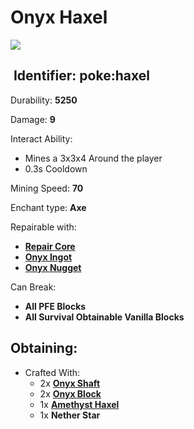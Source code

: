 # Onyx Haxel

![](https://github.com/ItsMePok/PFE/assets/136857747/7455cbaa-9d81-40de-a9aa-d0d5f3a8f9dd)

## <img src="https://minecraft.wiki/images/Name_Tag_JE2_BE2.png?cbdc1" alt="" data-size="line"> Identifier: **poke:haxel**

Durability: **5250**

Damage: **9**

Interact Ability:

* Mines a 3x3x4 Around the player
* 0.3s Cooldown

Mining Speed: **70**

Enchant type: **Axe**

Repairable with:

* [**Repair Core**](https://pfewiki.gitbook.io/home/items/cores/repair-core)
* [**Onyx Ingot**](https://pfewiki.gitbook.io/home/items/ingots/onyx-ingot)
* [**Onyx Nugget**](https://github.com/ItsMePok/PFE/wiki/Onyx-Nugget)

Can Break:

* **All PFE Blocks**
* **All Survival Obtainable Vanilla Blocks**

## Obtaining:

* Crafted With:
  * 2x [**Onyx Shaft**](https://github.com/ItsMePok/PFE/wiki/Onyx-Shaft)
  * 2x [**Onyx Block**](https://github.com/ItsMePok/PFE/wiki/Onyx-Block)
  * 1x [**Amethyst Haxel**](https://github.com/ItsMePok/PFE/wiki/Amethyst-Haxel)
  * 1x **Nether Star**
